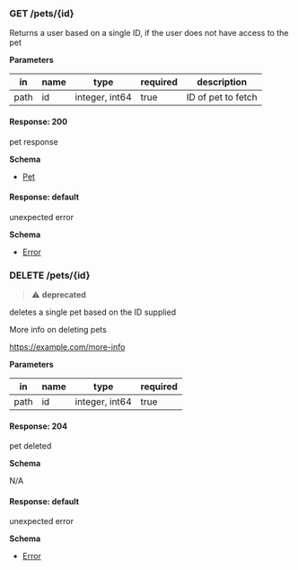 ### GET /pets/{id}

Returns a user based on a single ID, if the user does not have access to the pet

**Parameters**

| in   | name | type           | required | description        |
|------|------|----------------|----------|--------------------|
| path | id   | integer, int64 | true     | ID of pet to fetch |

#### Response: 200

pet response

**Schema**

- [Pet](#pet)

#### Response: default

unexpected error

**Schema**

- [Error](#error)

### DELETE /pets/{id}

> :warning: **deprecated**

deletes a single pet based on the ID supplied

More info on deleting pets

https://example.com/more-info

**Parameters**

| in   | name | type           | required |
|------|------|----------------|----------|
| path | id   | integer, int64 | true     |

#### Response: 204

pet deleted

**Schema**

N/A

#### Response: default

unexpected error

**Schema**

- [Error](#error)
